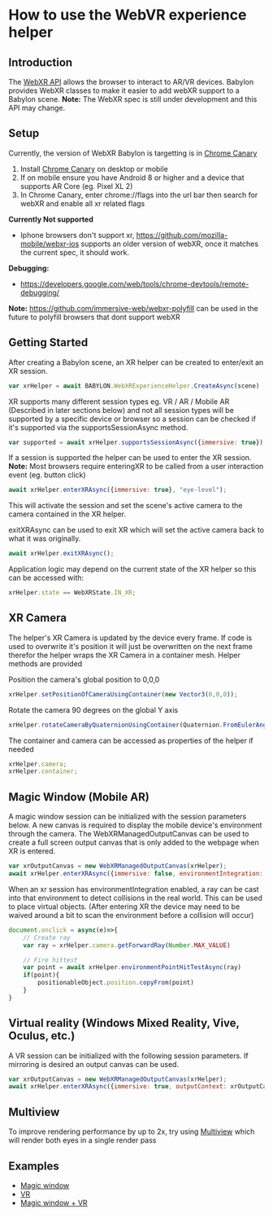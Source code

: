# How to use the WebVR experience helper

## Introduction
The [WebXR API](https://immersive-web.github.io/webxr/) allows the browser to interact to AR/VR devices. Babylon provides WebXR classes to make it easier to add webXR support to a Babylon scene.
**Note:** The WebXR spec is still under development and this API may change.

## Setup

Currently, the version of WebXR Babylon is targetting is in [Chrome Canary](https://www.google.com/chrome/canary/)
 1. Install [Chrome Canary](https://www.google.com/chrome/canary/) on desktop or mobile
 2. If on mobile ensure you have Android 8 or higher and a device that supports AR Core (eg. Pixel XL 2)
 3. In Chrome Canary, enter chrome://flags into the url bar then search for webXR and enable all xr related flags

**Currently Not supported**

 - Iphone browsers don't support xr, https://github.com/mozilla-mobile/webxr-ios supports an older version of webXR, once it matches the current spec, it should work.

**Debugging:**

- https://developers.google.com/web/tools/chrome-devtools/remote-debugging/ 

**Note:** https://github.com/immersive-web/webxr-polyfill can be used in the future to polyfill browsers that dont support webXR

## Getting Started

After creating a Babylon scene, an XR helper can be created to enter/exit an XR session. 

```javascript
var xrHelper = await BABYLON.WebXRExperienceHelper.CreateAsync(scene)
```

XR supports many different session types eg. VR / AR / Mobile AR (Described in later sections below) and not all session types will be supported by a specific device or browser so a session can be checked if it's supported via the supportsSessionAsync method.

```javascript
var supported = await xrHelper.supportsSessionAsync({immersive: true});
```

If a session is supported the helper can be used to enter the XR session.
**Note:** Most browsers require enteringXR to be called from a user interaction event (eg. button click)

```javascript
await xrHelper.enterXRAsync({immersive: true}, "eye-level");
```

This will activate the session and set the scene's active camera to the camera contained in the XR helper.

exitXRAsync can be used to exit XR which will set the active camera back to what it was originally.

```javascript
await xrHelper.exitXRAsync();
```

Application logic may depend on the current state of the XR helper so this can be accessed with:

```javascript
xrHelper.state == WebXRState.IN_XR;
```

## XR Camera

The helper's XR Camera is updated by the device every frame. If code is used to overwrite it's position it will just be overwritten on the next frame therefor the helper wraps the XR Camera in a container mesh. Helper methods are provided

Position the camera's global position to 0,0,0
```javascript
xrHelper.setPositionOfCameraUsingContainer(new Vector3(0,0,0));
```

Rotate the camera 90 degrees on the global Y axis
```javascript
xrHelper.rotateCameraByQuaternionUsingContainer(Quaternion.FromEulerAngles(0, Math.PI/2, 0));
```

The container and camera can be accessed as properties of the helper if needed
```javascript
xrHelper.camera;
xrHelper.container;
```

## Magic Window (Mobile AR)

A magic window session can be initialized with the session parameters below. A new canvas is required to display the mobile device's environment through the camera. The WebXRManagedOutputCanvas can be used to create a full screen output canvas that is only added to the webpage when XR is entered.

```javascript
var xrOutputCanvas = new WebXRManagedOutputCanvas(xrHelper);
await xrHelper.enterXRAsync({immersive: false, environmentIntegration: true, outputContext: xrOutputCanvas.canvasContext}, "eye-level");
```

When an xr session has environmentIntegration enabled, a ray can be cast into that environment to detect collisions in the real world. This can be used to place virtual objects. (After entering XR the device may need to be waived around a bit to scan the environment before a collision will occur)

```javascript
document.onclick = async(e)=>{
    // Create ray
    var ray = xrHelper.camera.getForwardRay(Number.MAX_VALUE)

    // Fire hittest
    var point = await xrHelper.environmentPointHitTestAsync(ray)
    if(point){
        positionableObject.position.copyFrom(point)
    }
}
```

## Virtual reality (Windows Mixed Reality, Vive, Oculus, etc.)

A VR session can be initialized with the following session parameters. If mirroring is desired an output canvas can be used.

```javascript
var xrOutputCanvas = new WebXRManagedOutputCanvas(xrHelper);
await xrHelper.enterXRAsync({immersive: true, outputContext: xrOutputCanvas.canvasContext}, "eye-level");
```

<!-- ## Controllers / Input / Teleportation

## Teleportation

## Enter / Exit buttons UI -->

## Multiview

To improve rendering performance by up to 2x, try using [Multiview](/How_To/Multiview) which will render both eyes in a single render pass

## Examples

- [Magic window](https://playground.babylonjs.com/#ABR20V#50)
- [VR](https://playground.babylonjs.com/#ABR20V#48)
- [Magic window + VR](https://playground.babylonjs.com/#ABR20V#42)
